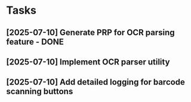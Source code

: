 # Tasks

## [2025-07-10] Generate PRP for OCR parsing feature - DONE
## [2025-07-10] Implement OCR parser utility
## [2025-07-10] Add detailed logging for barcode scanning buttons
